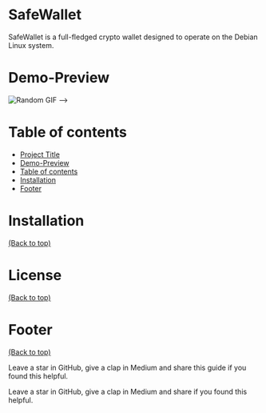 <!-- Add banner here -->

# SafeWallet

<!-- Add buttons here -->

>
SafeWallet is a full-fledged crypto wallet designed to operate on the Debian Linux system.



# Demo-Preview

<!-- Add a demo for your project -->




![Random GIF](https://media.giphy.com/media/ZVik7pBtu9dNS/giphy.gif) -->

# Table of contents





- [Project Title](#project-title)
- [Demo-Preview](#demo-preview)
- [Table of contents](#table-of-contents)
- [Installation](#installation)
- [Footer](#footer)

# Installation
[(Back to top)](#table-of-contents)




# License
[(Back to top)](#table-of-contents)



# Footer
[(Back to top)](#table-of-contents)


Leave a star in GitHub, give a clap in Medium and share this guide if you found this helpful.

<!-- Add the footer here -->



Leave a star in GitHub, give a clap in Medium and share if you found this helpful.

